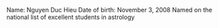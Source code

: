 Name: Nguyen Duc Hieu
Date of birth: November 3, 2008
Named on the national list of excellent students in astrology
